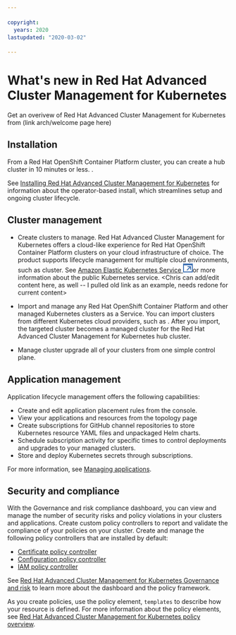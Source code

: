 ```yaml
---

copyright:
  years: 2020
lastupdated: "2020-03-02"

---
```


# What's new in Red Hat Advanced Cluster Management for Kubernetes 

Get an overivew of Red Hat Advanced Cluster Management for Kubernetes from (link arch/welcome page here)

## Installation

From a Red Hat OpenShift Container Platform cluster, you can create a hub cluster in 10 minutes or less. <Chris adds his install blurb here for Thurs>. 
  
See [Installing  Red Hat Advanced Cluster Management for Kubernetes](install/installation.md) for information about the operator-based install, which streamlines setup and ongoing cluster lifecycle.

## Cluster management

  - Create clusters to manage. Red Hat Advanced Cluster Management for Kubernetes offers a cloud-like experience for Red Hat OpenShift Container Platform clusters on your cloud infrastructure of choice. The product supports lifecycle management for multiple cloud environments, such as <example of cloud provider> cluster. See [Amazon Elastic Kubernetes Service ![Opens in a new tab](../images/icons/launch-glyph.svg "Opens in a new tab")](https://aws.amazon.com/eks/)or more information about the public Kubernetes service. <Chris can add/edit content here, as well -- I pulled old link as an example, needs redone for current content>
  
  - Import and manage any Red Hat OpenShift Container Platform and other managed Kubernetes clusters as a Service. You can import clusters from different Kubernetes cloud providers, such as <need examples here>. After you import, the targeted cluster becomes a managed cluster for the Red Hat Advanced Cluster Management for Kubernetes hub cluster.

  - Manage cluster upgrade all of your clusters from one simple control plane. <Chris can add his upgrade content--I have no idea what to put here>

## Application management

Application lifecycle management offers the following capabilities:

  - Create and edit application placement rules from the console.
  - View your applications and resources from the topology page
  - Create subscriptions for GitHub channel repositories to store Kubernetes resource YAML files and unpackaged Helm charts.
  - Schedule subscription activity for specific times to control deployments and upgrades to your managed clusters.
  - Store and deploy Kubernetes secrets through subscriptions.

For more information, see [Managing applications](manage_applications/overview.md).

## Security and compliance

With the Governance and risk compliance dashboard, you can view and manage the number of security risks and policy violations in your clusters and applications. Create custom policy controllers to report and validate the compliance of your policies on your cluster. Create and manage the following policy controllers that are installed by default:

* [Certificate policy controller](../compliance/cert_policy_ctrl.md)
* [Configuration policy controller](../compliance/config_policy_ctrl.md)
* [IAM policy controller](../compliance/iam_policy_ctrl.md)

See [Red Hat Advanced Cluster Management for Kubernetes Governance and risk](../compliance/compliance_intro.md) to learn more about the dashboard and the policy framework.

As you create policies, use the policy element, `templates` to describe how your resource is defined. For more information about the policy elements, see [Red Hat Advanced Cluster Management for Kubernetes policy overview](../compliance/policy_overview.md). 






